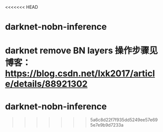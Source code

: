 <<<<<<< HEAD
# darknet-nobn-inference
darknet remove BN layers
操作步骤见博客：https://blog.csdn.net/lxk2017/article/details/88921302
=======
# darknet-nobn-inference
>>>>>>> 5a6c8d22f7f935dd5249ee57e695e7e9b9d7233a
